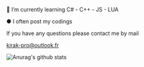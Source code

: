 
🌱 I’m currently learning C# - C++ - JS - LUA

● I often post my codings 

If you have any questions please contact me by mail 

kirak-pro@outlook.fr

![Anurag's github stats](https://github-readme-stats.vercel.app/api?username=Kirak-Pro&show_icons=true&theme=jolly)

